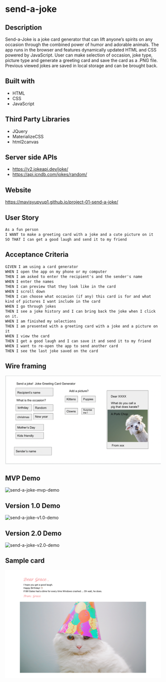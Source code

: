 # send-a-joke

## Description 
Send-a-Joke is a joke card generator that can lift anyone’s spirits on any occasion through the combined power of humor and adorable animals. The app runs in the browser and features dynamically updated HTML and CSS powered by JavaScript. User can make selection of occasion, joke type, picture type and generate a greeting card and save the card as a .PNG file. Previous viewed jokes are saved in local storage and can be brought back. 

## Built with
* HTML
* CSS
* JavaScript

## Third Party Libraries
* JQuery
* MaterializeCSS
* html2canvas

## Server side APIs
* https://v2.jokeapi.dev/joke/
* https://api.icndb.com/jokes/random/

## Website
https://mavisyupyup1.github.io/project-01-send-a-joke/

## User Story

```
As a fun person
I WANT to make a greeting card with a joke and a cute picture on it
SO THAT I can get a good laugh and send it to my friend
```

## Acceptance Criteria
```
GIVEN I am using a card generator
WHEN I open the app on my phone or my computer
THEN I am asked to enter the recipient's and the sender's name
WHEN I enter the names
THEN I can preview that they look like in the card
WHEN I scroll down
THEN I can choose what occasion (if any) this card is for and what kind of pictures I want include in the card
WHEN I go through jokes
THEN I see a joke history and I can bring back the joke when I click on it.
WHEN I am finished my selections
THEN I am presented with a greeting card with a joke and a picture on it
WHEN I view the card
THEN I get a good laugh and I can save it and send it to my friend
WHEN I want to re-open the app to send another card
THEN I see the last joke saved on the card
```

## Wire framing
![send-a-joke-wire-framing](assests/images/send-a-joke-wire-framing.png)

## MVP Demo
![send-a-joke-mvp-demo](assests/images/send-a-joke.gif)

## Version 1.0 Demo
![send-a-joke-v1.0-demo](assests/images/send-a-joke-v1.gif)

## Version 2.0 Demo
![send-a-joke-v2.0-demo](assests/images/send-a-joke-v2.gif)

## Sample card
![savedcard](assests/images/Sendajoke.png)
